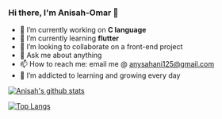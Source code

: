 ### Hi there, I'm Anisah-Omar 👋



- 🔭 I’m currently working on **C language**
- 🌱 I’m currently learning **flutter**
- 👯 I’m looking to collaborate on a front-end project
- 💬 Ask me about anything
- 📫 How to reach me: email me @ anysahani125@gmail.com
- 🌱 I’m addicted to learning and growing every day



[![Anisah's github stats](https://github-readme-stats.vercel.app/api?username=Anisah-Omar&count_private=true&show_icons=true&theme=radical&hide_rank=false)](https://github.com/anuraghazra/github-readme-stats)



[![Top Langs](https://github-readme-stats.vercel.app/api/top-langs/?username=Anisah-Omar)](https://github.com/Anisah-Omar/github-readme-stats)



